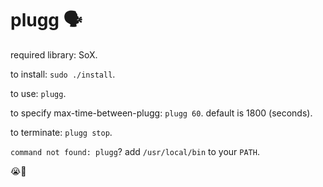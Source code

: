 # plugg :speaking_head:

required library: SoX.

to install: `sudo ./install`.

to use: `plugg`.

to specify max-time-between-plugg: `plugg 60`. default is 1800 (seconds).

to terminate: `plugg stop`.

`command not found: plugg`? add `/usr/local/bin` to your `PATH`.

:sob::pray: